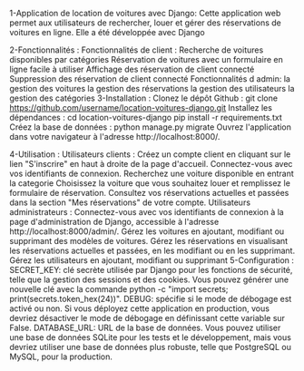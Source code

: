 1-Application de location de voitures avec Django:
        Cette application web permet aux utilisateurs de rechercher, louer et gérer des réservations de voitures en ligne. Elle a été développée avec Django
        
2-Fonctionnalités :
      Fonctionnalités  de client :
                    Recherche de voitures disponibles par catégories
                    Réservation de voitures avec un formulaire en ligne facile à utiliser
                    Affichage des réservation   de client connecté
                     Suppression des réservation de client connecté
      Fonctionnalités  d admin:
                    la gestion des voitures
                    la gestion des réservations 
                    la gestion des utilisateurs
                    la gestion des catégories
3-Installation :
       Clonez le dépôt Github :
                    git clone https://github.com/username/location-voitures-django.git
       Installez les dépendances :
                     cd location-voitures-django
                     pip install -r requirements.txt
       Créez la base de données :
                      python manage.py migrate
       Ouvrez l'application dans votre navigateur à l'adresse http://localhost:8000/.



4-Utilisation :
       Utilisateurs clients :
                      Créez un compte client en cliquant sur le lien "S'inscrire" en haut à droite de la page d'accueil.
                      Connectez-vous avec vos identifiants de connexion.
                      Recherchez une voiture disponible en entrant la categorie
                      Choisissez la voiture que vous souhaitez louer et remplissez le formulaire de réservation.
                      Consultez vos réservations actuelles et passées dans la section "Mes réservations" de votre compte.
        Utilisateurs administrateurs :
                       Connectez-vous avec vos identifiants de connexion à la page d'administration de Django, accessible à l'adresse http://localhost:8000/admin/.
                       Gérez les voitures en ajoutant, modifiant ou supprimant des modèles de voitures.
                       Gérez les réservations en visualisant les réservations actuelles et passées, en les modifiant ou en les supprimant.
                       Gérez les utilisateurs en ajoutant, modifiant ou supprimant
5-Configuration :
              SECRET_KEY: clé secrète utilisée par Django pour les fonctions de sécurité, telle que la gestion des sessions et des cookies. Vous pouvez générer une                           nouvelle clé avec la commande python -c "import secrets; print(secrets.token_hex(24))".
              DEBUG: spécifie si le mode de débogage est activé ou non. Si vous déployez cette application en production, vous devriez désactiver le mode de débogage                        en définissant cette variable sur False.
             DATABASE_URL: URL de la base de données. Vous pouvez utiliser une base de données SQLite pour les tests et le développement, mais vous devriez utiliser                           une base de données plus robuste, telle que PostgreSQL ou MySQL, pour la production.


